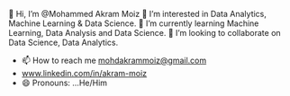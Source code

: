 👋 Hi, I’m @Mohammed Akram Moiz
👀 I’m interested in Data Analytics, Machine Learning & Data Science.
🌱 I’m currently learning Machine Learning, Data Analysis and Data Science.
💞️ I’m looking to collaborate on Data Science, Data Analytics.
- 📫 How to reach me mohdakrammoiz@gmail.com
- www.linkedin.com/in/akram-moiz
- 😄 Pronouns: ...He/Him

<!---
akrammoiz35/akrammoiz35 is a ✨ special ✨ repository because its `README.md` (this file) appears on your GitHub profile.
You can click the Preview link to take a look at your changes.
--->
